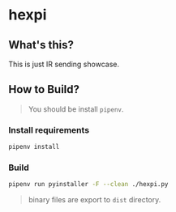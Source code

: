 hexpi
=====================================

## What's this?
This is just IR sending showcase.

## How to Build?
> You should be install `pipenv`.

### Install requirements
```bash
pipenv install
```

### Build
```bash
pipenv run pyinstaller -F --clean ./hexpi.py
```
> binary files are export to `dist` directory.
